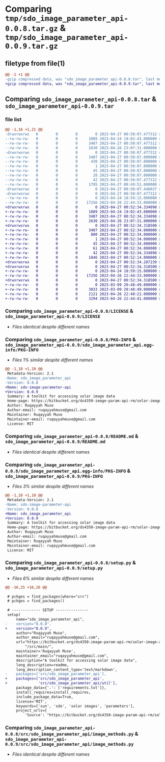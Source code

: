 # Comparing `tmp/sdo_image_parameter_api-0.0.8.tar.gz` & `tmp/sdo_image_parameter_api-0.0.9.tar.gz`

## filetype from file(1)

```diff
@@ -1 +1 @@
-gzip compressed data, was "sdo_image_parameter_api-0.0.8.tar", last modified: Thu Apr 27 00:50:07 2023, max compression
+gzip compressed data, was "sdo_image_parameter_api-0.0.9.tar", last modified: Thu Apr 27 00:52:34 2023, max compression
```

## Comparing `sdo_image_parameter_api-0.0.8.tar` & `sdo_image_parameter_api-0.0.9.tar`

### file list

```diff
@@ -1,16 +1,21 @@
-drwxrwxrwx   0        0        0        0 2023-04-27 00:50:07.477312 sdo_image_parameter_api-0.0.8/
--rw-rw-rw-   0        0        0     1089 2023-04-24 19:02:43.000000 sdo_image_parameter_api-0.0.8/LICENSE
--rw-rw-rw-   0        0        0     3407 2023-04-27 00:50:07.477312 sdo_image_parameter_api-0.0.8/PKG-INFO
--rw-rw-rw-   0        0        0     2630 2023-04-26 23:07:31.000000 sdo_image_parameter_api-0.0.8/README.md
-drwxrwxrwx   0        0        0        0 2023-04-27 00:50:07.477312 sdo_image_parameter_api-0.0.8/sdo_image_parameter_api.egg-info/
--rw-rw-rw-   0        0        0     3407 2023-04-27 00:50:07.000000 sdo_image_parameter_api-0.0.8/sdo_image_parameter_api.egg-info/PKG-INFO
--rw-rw-rw-   0        0        0      430 2023-04-27 00:50:07.000000 sdo_image_parameter_api-0.0.8/sdo_image_parameter_api.egg-info/SOURCES.txt
--rw-rw-rw-   0        0        0        1 2023-04-27 00:50:07.000000 sdo_image_parameter_api-0.0.8/sdo_image_parameter_api.egg-info/dependency_links.txt
--rw-rw-rw-   0        0        0       45 2023-04-27 00:50:07.000000 sdo_image_parameter_api-0.0.8/sdo_image_parameter_api.egg-info/requires.txt
--rw-rw-rw-   0        0        0       28 2023-04-27 00:50:07.000000 sdo_image_parameter_api-0.0.8/sdo_image_parameter_api.egg-info/top_level.txt
--rw-rw-rw-   0        0        0       42 2023-04-27 00:50:07.477312 sdo_image_parameter_api-0.0.8/setup.cfg
--rw-rw-rw-   0        0        0     1795 2023-04-27 00:49:51.000000 sdo_image_parameter_api-0.0.8/setup.py
-drwxrwxrwx   0        0        0        0 2023-04-27 00:50:07.446037 sdo_image_parameter_api-0.0.8/src/
-drwxrwxrwx   0        0        0        0 2023-04-27 00:50:07.477312 sdo_image_parameter_api-0.0.8/src/sdo_image_parameter_api/
--rw-rw-rw-   0        0        0        0 2023-04-24 18:59:15.000000 sdo_image_parameter_api-0.0.8/src/sdo_image_parameter_api/__init__.py
--rw-rw-rw-   0        0        0    17256 2023-04-26 22:44:33.000000 sdo_image_parameter_api-0.0.8/src/sdo_image_parameter_api/image_methods.py
+drwxrwxrwx   0        0        0        0 2023-04-27 00:52:34.334098 sdo_image_parameter_api-0.0.9/
+-rw-rw-rw-   0        0        0     1089 2023-04-24 19:02:43.000000 sdo_image_parameter_api-0.0.9/LICENSE
+-rw-rw-rw-   0        0        0     3407 2023-04-27 00:52:34.334098 sdo_image_parameter_api-0.0.9/PKG-INFO
+-rw-rw-rw-   0        0        0     2630 2023-04-26 23:07:31.000000 sdo_image_parameter_api-0.0.9/README.md
+drwxrwxrwx   0        0        0        0 2023-04-27 00:52:34.318500 sdo_image_parameter_api-0.0.9/sdo_image_parameter_api.egg-info/
+-rw-rw-rw-   0        0        0     3407 2023-04-27 00:52:34.000000 sdo_image_parameter_api-0.0.9/sdo_image_parameter_api.egg-info/PKG-INFO
+-rw-rw-rw-   0        0        0      800 2023-04-27 00:52:34.000000 sdo_image_parameter_api-0.0.9/sdo_image_parameter_api.egg-info/SOURCES.txt
+-rw-rw-rw-   0        0        0        1 2023-04-27 00:52:34.000000 sdo_image_parameter_api-0.0.9/sdo_image_parameter_api.egg-info/dependency_links.txt
+-rw-rw-rw-   0        0        0       45 2023-04-27 00:52:34.000000 sdo_image_parameter_api-0.0.9/sdo_image_parameter_api.egg-info/requires.txt
+-rw-rw-rw-   0        0        0       61 2023-04-27 00:52:34.000000 sdo_image_parameter_api-0.0.9/sdo_image_parameter_api.egg-info/top_level.txt
+-rw-rw-rw-   0        0        0       42 2023-04-27 00:52:34.334098 sdo_image_parameter_api-0.0.9/setup.cfg
+-rw-rw-rw-   0        0        0     1846 2023-04-27 00:52:14.000000 sdo_image_parameter_api-0.0.9/setup.py
+drwxrwxrwx   0        0        0        0 2023-04-27 00:52:34.287239 sdo_image_parameter_api-0.0.9/src/
+drwxrwxrwx   0        0        0        0 2023-04-27 00:52:34.318500 sdo_image_parameter_api-0.0.9/src/sdo_image_parameter_api/
+-rw-rw-rw-   0        0        0        0 2023-04-24 18:59:15.000000 sdo_image_parameter_api-0.0.9/src/sdo_image_parameter_api/__init__.py
+-rw-rw-rw-   0        0        0    17256 2023-04-26 22:44:33.000000 sdo_image_parameter_api-0.0.9/src/sdo_image_parameter_api/image_methods.py
+drwxrwxrwx   0        0        0        0 2023-04-27 00:52:34.318500 sdo_image_parameter_api-0.0.9/src/sdo_image_parameter_api/util/
+-rw-rw-rw-   0        0        0        0 2023-03-09 20:48:49.000000 sdo_image_parameter_api-0.0.9/src/sdo_image_parameter_api/util/__init__.py
+-rw-rw-rw-   0        0        0     3033 2023-03-09 20:48:49.000000 sdo_image_parameter_api-0.0.9/src/sdo_image_parameter_api/util/constants.py
+-rw-rw-rw-   0        0        0     2121 2023-04-26 22:40:21.000000 sdo_image_parameter_api-0.0.9/src/sdo_image_parameter_api/util/converters.py
+-rw-rw-rw-   0        0        0     3294 2023-04-26 22:44:41.000000 sdo_image_parameter_api-0.0.9/src/sdo_image_parameter_api/util/validators.py
```

### Comparing `sdo_image_parameter_api-0.0.8/LICENSE` & `sdo_image_parameter_api-0.0.9/LICENSE`

 * *Files identical despite different names*

### Comparing `sdo_image_parameter_api-0.0.8/PKG-INFO` & `sdo_image_parameter_api-0.0.9/sdo_image_parameter_api.egg-info/PKG-INFO`

 * *Files 1% similar despite different names*

```diff
@@ -1,10 +1,10 @@
 Metadata-Version: 2.1
-Name: sdo_image_parameter_api
-Version: 0.0.8
+Name: sdo-image-parameter-api
+Version: 0.0.9
 Summary: A toolkit for accessing solar image data
 Home-page: https://bitbucket.org/ds4350-image-param-api-rm/solar-image-api/src/main/
 Author: Ruqayyah Muse
 Author-email: ruqayyahmuse@gmail.com
 Maintainer: Ruqayyah Muse
 Maintainer-email: ruqayyahmuse@gmail.com
 License: MIT
```

### Comparing `sdo_image_parameter_api-0.0.8/README.md` & `sdo_image_parameter_api-0.0.9/README.md`

 * *Files identical despite different names*

### Comparing `sdo_image_parameter_api-0.0.8/sdo_image_parameter_api.egg-info/PKG-INFO` & `sdo_image_parameter_api-0.0.9/PKG-INFO`

 * *Files 3% similar despite different names*

```diff
@@ -1,10 +1,10 @@
 Metadata-Version: 2.1
-Name: sdo-image-parameter-api
-Version: 0.0.8
+Name: sdo_image_parameter_api
+Version: 0.0.9
 Summary: A toolkit for accessing solar image data
 Home-page: https://bitbucket.org/ds4350-image-param-api-rm/solar-image-api/src/main/
 Author: Ruqayyah Muse
 Author-email: ruqayyahmuse@gmail.com
 Maintainer: Ruqayyah Muse
 Maintainer-email: ruqayyahmuse@gmail.com
 License: MIT
```

### Comparing `sdo_image_parameter_api-0.0.8/setup.py` & `sdo_image_parameter_api-0.0.9/setup.py`

 * *Files 6% similar despite different names*

```diff
@@ -16,25 +16,26 @@
 
 # pckges = find_packages(where="src")
 # pckges = find_packages()
 
 # ------------- SETUP ---------------
 setup(
     name="sdo_image_parameter_api",
-    version="0.0.8",
+    version="0.0.9",
     author="Ruqayyah Muse",
     author_email="ruqayyahmuse@gmail.com",
     url="https://bitbucket.org/ds4350-image-param-api-rm/solar-image-api"
         "/src/main/",
     maintainer='Ruqayyah Muse',
     maintainer_email="ruqayyahmuse@gmail.com",
     description="A toolkit for accessing solar image data",
     long_description=readme,
     long_description_content_type='text/markdown',
-    packages=['src/sdo_image_parameter_api'],
+    packages=['src/sdo_image_parameter_api',
+              'src/sdo_image_parameter_api/util'],
     package_data={'.': ['requirements.txt']},
     install_requires=install_requires,
     include_package_data=True,
     license='MIT',
     keywords=['sun', 'sdo', 'solar images', 'parameters'],
     project_urls={
         'Source': "https://bitbucket.org/ds4350-image-param-api-rm/solar"
```

### Comparing `sdo_image_parameter_api-0.0.8/src/sdo_image_parameter_api/image_methods.py` & `sdo_image_parameter_api-0.0.9/src/sdo_image_parameter_api/image_methods.py`

 * *Files identical despite different names*

